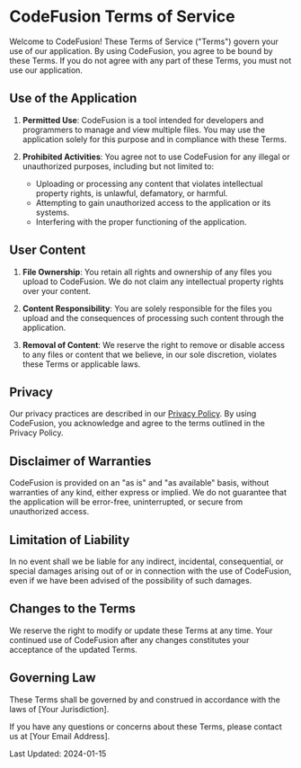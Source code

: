 # CodeFusion Terms of Service

Welcome to CodeFusion! These Terms of Service ("Terms") govern your use of our application. By using CodeFusion, you agree to be bound by these Terms. If you do not agree with any part of these Terms, you must not use our application.

## Use of the Application

1. **Permitted Use**: CodeFusion is a tool intended for developers and programmers to manage and view multiple files. You may use the application solely for this purpose and in compliance with these Terms.

2. **Prohibited Activities**: You agree not to use CodeFusion for any illegal or unauthorized purposes, including but not limited to:
   - Uploading or processing any content that violates intellectual property rights, is unlawful, defamatory, or harmful.
   - Attempting to gain unauthorized access to the application or its systems.
   - Interfering with the proper functioning of the application.

## User Content

1. **File Ownership**: You retain all rights and ownership of any files you upload to CodeFusion. We do not claim any intellectual property rights over your content.

2. **Content Responsibility**: You are solely responsible for the files you upload and the consequences of processing such content through the application.

3. **Removal of Content**: We reserve the right to remove or disable access to any files or content that we believe, in our sole discretion, violates these Terms or applicable laws.

## Privacy

Our privacy practices are described in our [Privacy Policy](https://github.com/YourUsername/CodeFusion/blob/main/PRIVACY_POLICY.md). By using CodeFusion, you acknowledge and agree to the terms outlined in the Privacy Policy.

## Disclaimer of Warranties

CodeFusion is provided on an "as is" and "as available" basis, without warranties of any kind, either express or implied. We do not guarantee that the application will be error-free, uninterrupted, or secure from unauthorized access.

## Limitation of Liability

In no event shall we be liable for any indirect, incidental, consequential, or special damages arising out of or in connection with the use of CodeFusion, even if we have been advised of the possibility of such damages.

## Changes to the Terms

We reserve the right to modify or update these Terms at any time. Your continued use of CodeFusion after any changes constitutes your acceptance of the updated Terms.

## Governing Law

These Terms shall be governed by and construed in accordance with the laws of [Your Jurisdiction].

If you have any questions or concerns about these Terms, please contact us at [Your Email Address].

Last Updated: 2024-01-15
